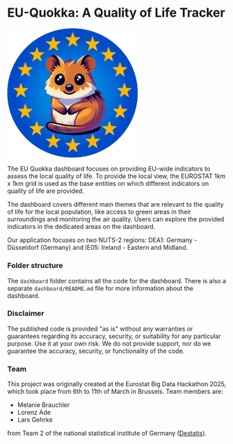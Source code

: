 # EU-Quokka: A Quality of Life Tracker 


<img src="dashboard/data/EU_Quokka_Logo.png" alt="EU Quokka logo" width="300">


The EU Quokka dashboard focuses on providing EU-wide indicators to assess the local quality of life. To provide the local view, the EUROSTAT 1km x 1km grid is used as the base entities on which different indicators on quality of life are provided. 

The dashboard covers different main themes that are relevant to the quality of life for the local population, like access to green areas in their surroundings and monitoring the air quality. Users can explore the provided indicators in the dedicated areas on the dashboard.

Our application focuses on two NUTS-2 regions: DEA1: Germany -Düsseldorf (Germany) and IE05: Ireland - Eastern and Midland. 


### Folder structure

The ```dashboard``` folder contains all the code for the dashboard.  There is also a separate ```dashboard/README.md``` file for more information about the dashboard.

### Disclaimer

The published code is provided "as is" without any warranties or guarantees regarding its accuracy, security, or suitability for any particular purpose. Use it at your own risk. We do not provide support, nor do we guarantee the accuracy, security, or functionality of the code.

### Team

This project was originally created at the Eurostat Big Data Hackathon 2025, which took place from 6th to 11th of March in Brussels. 
Team members are:
- Melanie Brauchler
- Lorenz Ade
- Lars Gehrke

from Team 2 of the national statistical institute of Germany ([Destatis](https://destatis.de)).
